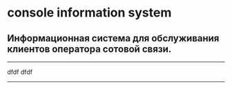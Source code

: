 # console information system
## Информационная система для обслуживания клиентов оператора сотовой связи.
___
dfdf
dfdf
___
